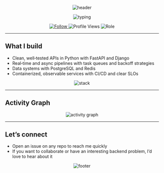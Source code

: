 <!-- Header banner -->
<p align="center">
  <img src="https://capsule-render.vercel.app/api?type=waving&height=240&color=0:7F00FF,100:00FFA3&text=Hey,%20I’m%20Zulkaif%20👋&fontColor=FFFFFF&fontAlign=50&fontAlignY=38&desc=Backend%20Engineer%20•%20FastAPI%20•%20Django&descAlign=50&descAlignY=70&animation=fadeIn" alt="header"/>
</p>

<!-- Typing tagline -->
<p align="center">
  <img src="https://readme-typing-svg.demolab.com?font=Fira+Code&weight=500&size=22&pause=1200&color=00FFA3&center=true&vCenter=true&width=780&lines=Scalable+backends;FastAPI+%2B+Django;Async+workers+%26+queues;APIs+that+feel+nice;Observability-first+services" alt="typing"/>
</p>

<!-- Badges -->
<p align="center">
  <a href="https://github.com/zulkaif121">
    <img src="https://img.shields.io/github/followers/zulkaif121?label=Follow%20%40zulkaif121&style=social" alt="Follow"/>
  </a>
  <img src="https://komarev.com/ghpvc/?username=zulkaif121&style=flat&color=0e75b6" alt="Profile Views"/>
  <img src="https://img.shields.io/badge/Backend-Engineer-7F00FF?logoColor=white" alt="Role"/>
</p>

---

## What I build
- Clean, well‑tested APIs in Python with FastAPI and Django
- Real‑time and async pipelines with task queues and backoff strategies
- Data systems with PostgreSQL and Redis
- Containerized, observable services with CI/CD and clear SLOs

<!-- Tech icons -->
<p align="center">
  <img src="https://skillicons.dev/icons?i=python,fastapi,django,postgres,redis,docker,nginx,git,githubactions,linux&theme=dark" alt="stack"/>
</p>

---

## Activity Graph
<p align="center">
  <img src="https://github-readme-activity-graph.vercel.app/graph?username=zulkaif121&bg_color=0d1117&color=00ffa3&line=7f00ff&point=ffffff&area=true&hide_border=true" alt="activity graph"/>
</p>

---

## Let’s connect
- Open an issue on any repo to reach me quickly
- If you want to collaborate or have an interesting backend problem, I’d love to hear about it

<!-- Footer banner -->
<p align="center">
  <img src="https://capsule-render.vercel.app/api?type=waving&section=footer&height=160&color=0:00FFA3,100:7F00FF" alt="footer"/>
</p>
